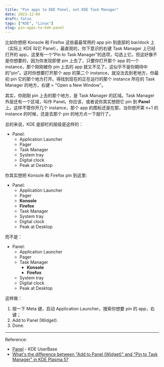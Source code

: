 ```yaml
---
title: "Pin apps to KDE Panel, not KDE Task Manager"
date: 2023-12-04
draft: false
tags: ["KDE", "Linux"]
slug: pin-apps-to-kde-panel
---
```


比如你想把 Konsole 和 Firefox 这些最最常用的 app pin 到底部的 bar/dock 上（实际上 KDE 叫它 Panel），最直观的，你下意识的右键 Task Manager 上已经打开的 app，这里有一个“Pin to Task Manager”的选项，勾选上它。但这好像不是你想要的，因为你发现即使 pin 上去了，只要你打开那个 app 的一个 instance，那个刚刚被你 pin 上去的 app 就又不见了。这似乎不是你期待中的“pin”。这时你想要打开那个 app 的第二个 instance，就没法去到老地方，你最初 pin 它的那个地方打开。得找到现在的正在运行的那个 instance 所在的 Task Manager 的地方，右键 > "Open a New Window"。

其实，你刚刚 pin 上去的那个地方，是 Task Manager 的区域。Task Manager 外层还有一个区域，叫作 Panel。你应该，或者说你其实想把它 pin 到 **Panel** 上。这样不管你开几个 instance，那个 app 的图标还是在那，当你想开第 n+1 的 instance 的时候，还是去那个 pin 的地方点一下就行了。

总的来说，KDE 底部栏的层级是这样的：

- Panel:
  - Application Launcher
  - Pager
  - Task Manager
  - System tray
  - Digital clock
  - Peak at Desktop

你其实想把 Konsole 和 Firefox pin 到这里:

- Panel:
  - Application Launcher
  - Pager
  - **Konsole**
  - **Firefox**
  - Task Manager
  - System tray
  - Digital clock
  - Peak at Desktop

而不是：

- Panel:
  - Application Launcher
  - Pager
  - Task Manager
    - **Konsole**
    - **Firefox**
  - System tray
  - Digital clock
  - Peak at Desktop

这样做：

1. 按一下 Meta 键，启动 Application Launcher，搜索你想要 pin 的 app，右键；
2. Add to Panel (Widget).
3. Done.

---

Reference:

- [Panel](https://userbase.kde.org/Plasma/Panels) - KDE UserBase
- [What's the difference between "Add to Panel (Widget)" and "Pin to Task Manager" in KDE Plasma 5?](https://www.reddit.com/r/kde/comments/7ia3jx/whats_the_difference_between_add_to_panel_widget/)
